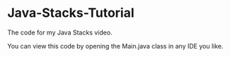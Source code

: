 # Java-Stacks-Tutorial
The code for my Java Stacks video.

You can view this code by opening the Main.java class in any IDE you like.
